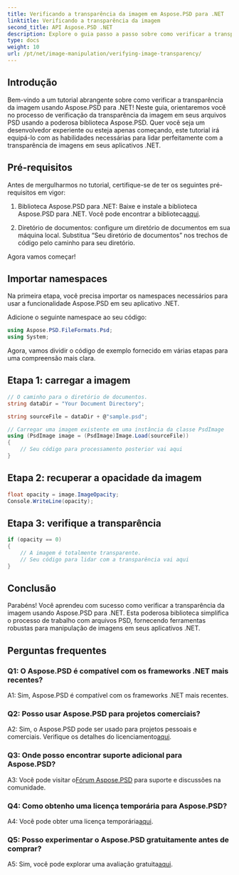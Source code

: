 ```yaml
---
title: Verificando a transparência da imagem em Aspose.PSD para .NET
linktitle: Verificando a transparência da imagem
second_title: API Aspose.PSD .NET
description: Explore o guia passo a passo sobre como verificar a transparência da imagem no Aspose.PSD para .NET.
type: docs
weight: 10
url: /pt/net/image-manipulation/verifying-image-transparency/
---
```

## Introdução

Bem-vindo a um tutorial abrangente sobre como verificar a transparência da imagem usando Aspose.PSD para .NET! Neste guia, orientaremos você no processo de verificação da transparência da imagem em seus arquivos PSD usando a poderosa biblioteca Aspose.PSD. Quer você seja um desenvolvedor experiente ou esteja apenas começando, este tutorial irá equipá-lo com as habilidades necessárias para lidar perfeitamente com a transparência de imagens em seus aplicativos .NET.

## Pré-requisitos

Antes de mergulharmos no tutorial, certifique-se de ter os seguintes pré-requisitos em vigor:

1.  Biblioteca Aspose.PSD para .NET: Baixe e instale a biblioteca Aspose.PSD para .NET. Você pode encontrar a biblioteca[aqui](https://releases.aspose.com/psd/net/).

2. Diretório de documentos: configure um diretório de documentos em sua máquina local. Substitua “Seu diretório de documentos” nos trechos de código pelo caminho para seu diretório.

Agora vamos começar!

## Importar namespaces

Na primeira etapa, você precisa importar os namespaces necessários para usar a funcionalidade Aspose.PSD em seu aplicativo .NET.

Adicione o seguinte namespace ao seu código:

```csharp
using Aspose.PSD.FileFormats.Psd;
using System;
```

Agora, vamos dividir o código de exemplo fornecido em várias etapas para uma compreensão mais clara.

## Etapa 1: carregar a imagem

```csharp
// O caminho para o diretório de documentos.
string dataDir = "Your Document Directory";

string sourceFile = dataDir + @"sample.psd";

// Carregar uma imagem existente em uma instância da classe PsdImage
using (PsdImage image = (PsdImage)Image.Load(sourceFile))
{
    // Seu código para processamento posterior vai aqui
}
```

## Etapa 2: recuperar a opacidade da imagem

```csharp
float opacity = image.ImageOpacity;
Console.WriteLine(opacity);
```

## Etapa 3: verifique a transparência

```csharp
if (opacity == 0)
{
    // A imagem é totalmente transparente.
    // Seu código para lidar com a transparência vai aqui
}
```

## Conclusão

Parabéns! Você aprendeu com sucesso como verificar a transparência da imagem usando Aspose.PSD para .NET. Esta poderosa biblioteca simplifica o processo de trabalho com arquivos PSD, fornecendo ferramentas robustas para manipulação de imagens em seus aplicativos .NET.

## Perguntas frequentes

### Q1: O Aspose.PSD é compatível com os frameworks .NET mais recentes?

A1: Sim, Aspose.PSD é compatível com os frameworks .NET mais recentes.

### Q2: Posso usar Aspose.PSD para projetos comerciais?

 A2: Sim, o Aspose.PSD pode ser usado para projetos pessoais e comerciais. Verifique os detalhes do licenciamento[aqui](https://purchase.aspose.com/buy).

### Q3: Onde posso encontrar suporte adicional para Aspose.PSD?

 A3: Você pode visitar o[Fórum Aspose.PSD](https://forum.aspose.com/c/psd/34) para suporte e discussões na comunidade.

### Q4: Como obtenho uma licença temporária para Aspose.PSD?

 A4: Você pode obter uma licença temporária[aqui](https://purchase.aspose.com/temporary-license/).

### Q5: Posso experimentar o Aspose.PSD gratuitamente antes de comprar?

A5: Sim, você pode explorar uma avaliação gratuita[aqui](https://releases.aspose.com/).